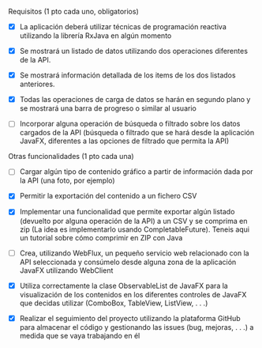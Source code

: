 Requisitos (1 pto cada uno, obligatorios)

- [X] La aplicación deberá utilizar técnicas de programación reactiva utilizando la librería
RxJava en algún momento

- [X] Se mostrará un listado de datos utilizando dos operaciones diferentes de la API.

- [X] Se mostrará información detallada de los items de los dos listados anteriores.

- [X] Todas las operaciones de carga de datos se harán en segundo plano y se mostrará
una barra de progreso o similar al usuario

- [ ] Incorporar alguna operación de búsqueda o filtrado sobre los datos cargados de la
API (búsqueda o filtrado que se hará desde la aplicación JavaFX, diferentes a las
opciones de filtrado que permita la API)

Otras funcionalidades (1 pto cada una)

- [ ] Cargar algún tipo de contenido gráfico a partir de información dada por la API (una
foto, por ejemplo)

- [X] Permitir la exportación del contenido a un fichero CSV

- [X] Implementar una funcionalidad que permite exportar algún listado (devuelto por
alguna operación de la API) a un CSV y se comprima en zip (La idea es
implementarlo usando CompletableFuture). Teneis aqui un tutorial sobre cómo
comprimir en ZIP con Java

- [ ] Crea, utilizando WebFlux, un pequeño servicio web relacionado con la API
seleccionada y consúmelo desde alguna zona de la aplicación JavaFX utilizando
WebClient

- [X] Utiliza correctamente la clase ObservableList de JavaFX para la visualización de los
contenidos en los diferentes controles de JavaFX que decidas utilizar (ComboBox,
TableView, ListView, . . .)

- [X] Realizar el seguimiento del proyecto utilizando la plataforma GitHub para
almacenar el código y gestionando las issues (bug, mejoras, . . .) a medida que se
vaya trabajando en él